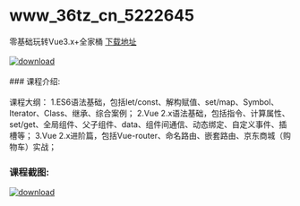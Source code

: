 # www_36tz_cn_5222645
零基础玩转Vue3.x+全家桶
[下载地址](http://www.36tz.cn/article/5222645 "下载地址")
<br/></br>[![download](http://36tz.cn/muke_img/2022_02_1-1-300x208.png "下载地址")](http://www.36tz.cn/article/5222645 "下载地址")
<br/></br>### 课程介绍:<br/></br>课程大纲：
1.ES6语法基础，包括let/const、解构赋值、set/map、Symbol、Iterator、Class、继承、综合案例；
2.Vue 2.x语法基础，包括指令、计算属性、set/get、全局组件、父子组件、data、组件间通信、动态绑定、自定义事件、插槽等；
3.Vue 2.x进阶篇，包括Vue-router、命名路由、嵌套路由、京东商城（购物车）实战；

### 课程截图:
[![download](http://36tz.cn/muke_img/2022_02_2-1.png "下载地址")](http://www.36tz.cn/article/5222645 "下载地址")

